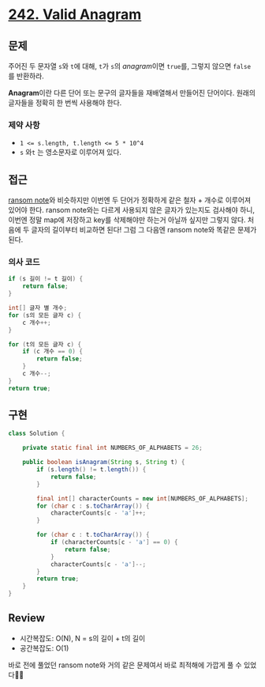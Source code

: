 # **[242. Valid Anagram](https://leetcode.com/problems/valid-anagram/)**

## 문제

주어진 두 문자열 `s`와 `t`에 대해, `t`가 `s`의 *anagram*이면 `true`를, 그렇지 않으면 `false`를 반환하라.

**Anagram**이란 다른 단어 또는 문구의 글자들을 재배열해서 만들어진 단어이다. 원래의 글자들을 정확히 한 번씩 사용해야 한다.

### 제약 사항

- `1 <= s.length, t.length <= 5 * 10^4`
- `s` 와`t` 는 영소문자로 이루어져 있다.

## 접근

[ransom note](https://github.com/YJGwon/leetcode-top-interview-150/tree/main/0383-ransom-note)와 비슷하지만 이번엔 두 단어가 정확하게 같은 철자 + 개수로 이루어져 있어야 한다. ransom note와는 다르게 사용되지 않은 글자가 있는지도 검사해야 하니, 이번엔 정말 map에 저장하고 key를 삭제해야만 하는거 아닐까 싶지만 그렇지 않다. 처음에 두 글자의 길이부터 비교하면 된다! 그럼 그 다음엔 ransom note와 똑같은 문제가 된다.

### 의사 코드

```java
if (s 길이 != t 길이) {
	return false;
}

int[] 글자 별 개수;
for (s의 모든 글자 c) {
	c 개수++;
}

for (t의 모든 글자 c) {
	if (c 개수 == 0) {
		return false;
	}
	c 개수--;
}
return true;
```

## 구현

```java
class Solution {

    private static final int NUMBERS_OF_ALPHABETS = 26;

    public boolean isAnagram(String s, String t) {
        if (s.length() != t.length()) {
            return false;
        }

        final int[] characterCounts = new int[NUMBERS_OF_ALPHABETS];
        for (char c : s.toCharArray()) {
            characterCounts[c - 'a']++;
        }

        for (char c : t.toCharArray()) {
            if (characterCounts[c - 'a'] == 0) {
                return false;
            }
            characterCounts[c - 'a']--;
        }
        return true;
    }
}
```

## Review

- 시간복잡도: O(N), N = s의 길이 + t의 길이
- 공간복잡도: O(1)

바로 전에 풀었던 ransom note와 거의 같은 문제여서 바로 최적해에 가깝게 풀 수 있었다✌🏻
